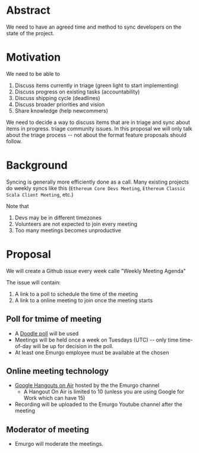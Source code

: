 # Abstract

We need to have an agreed time and method to sync developers on the state of the project.

# Motivation

We need to be able to

1) Discuss items currently in triage (green light to start implementing)
1) Discuss progress on existing tasks (accountability)
1) Discuss shipping cycle (deadlines)
1) Discuss broader priorities and vision
1) Share knowledge (help newcommers)


We need to decide a way to discuss items that are in triage and sync about items in progress. triage community issues. In this proposal we will only talk about the triage process -- not about the format feature proposals should follow.

# Background

Syncing is generally more efficiently done as a call. Many existing projects do weekly syncs like this (`Ethereum Core Devs Meeting`, `Ethereum Classic Scala Client Meeting`, etc.)

Note that 

1) Devs may be in different timezones
1) Volunteers are not expected to join every meeting
1) Too many meetings becomes unproductive

# Proposal

We will create a Github issue every week calle "Weekly Meeting Agenda"

The issue will contain:
1) A link to a poll to schedule the time of the meeting
1) A link to a online meeting to join once the meeting starts

## Poll for tmime of meeting
- A [Doodle poll](https://doodle.com/) will be used
- Meetings will be held once a week on Tuesdays (UTC) -- only time time-of-day will be up for decision in the poll.
- At least one Emurgo employee must be available at the chosen 

## Online meeting technology
- [Google Hangouts on Air](https://support.google.com/youtube/answer/7083786?hl=en) hosted by the the Emurgo channel
  - A Hangout On Air is limited to 10 (unless you are using Google for Work which can have 15)
- Recording will be uploaded to the Emurgo Youtube channel after the meeting

## Moderator of meeting
- Emurgo will moderate the meetings. 
